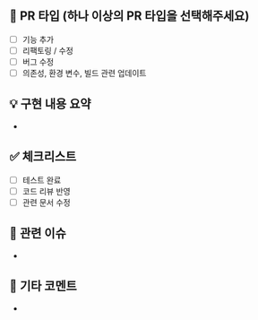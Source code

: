 ## 📌 PR 타입 (하나 이상의 PR 타입을 선택해주세요)
- [ ] 기능 추가
- [ ] 리팩토링 / 수정
- [ ] 버그 수정
- [ ] 의존성, 환경 변수, 빌드 관련 업데이트

## 💡 구현 내용 요약
- 

## ✅ 체크리스트
- [ ] 테스트 완료
- [ ] 코드 리뷰 반영
- [ ] 관련 문서 수정

## 🔗 관련 이슈
- 

## 💬 기타 코멘트
- 
